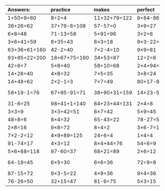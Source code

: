 | Answers: | practice | makes | perfect | ! |
| :--- | :--- | :--- | :--- | :--- |
| 1+50+9=60 | 8÷2=4 | 11+32+79=122 | 9+84-86=7 | 3×6+83=101 | 
| 36+26=62 | 37+79-8=108 | 57-57=0 | 3×9=27 | 4×4=16 | 
| 6×8=48 | 71-13=58 | 5+91=96 | 3×2=6 | 5×2=10 | 
| 3×6+41=59 | 8+35=43 | 6×3=18 | 9×3-22=5 | 6×8+81=129 | 
| 63+36+61=160 | 42-2=40 | 7×2-4=10 | 9×9=81 | 34-22=12 | 
| 93+85+22=200 | 18+67+75=160 | 34+53=87 | 12÷2=6 | 4×6=24 | 
| 42÷6=7 | 5×8=40 | 58+10=68 | 2×4+94=102 | 62-56=6 | 
| 14+26=40 | 4×8=32 | 7×5=35 | 3×8=24 | 79-10=69 | 
| 14+48=62 | 2×2-1=3 | 7×7=49 | 80+17-88=9 | 8×7=56 | 
| 58+19-1=76 | 67+95-91=71 | 38+90+31=159 | 14+23-5=32 | 40+59-84=15 | 
| 31-6=25 | 98+41+1=140 | 64+23+44=131 | 2×4=8 | 4×5+52=72 | 
| 3×3=9 | 3×3+42=51 | 6×7=42 | 5×9=45 | 76+14=90 | 
| 48÷8=6 | 8×4=32 | 65-43=22 | 78-27=51 | 9×9-49=32 | 
| 2×8=16 | 9×8=72 | 8÷4=2 | 3×6-7=11 | 53+44=97 | 
| 7×2-2=12 | 4×9+89=125 | 24÷6=4 | 1×4=4 | 71+17=88 | 
| 91-74=17 | 4×3=12 | 8×4+44=76 | 54÷6=9 | 6×9=54 | 
| 5×6+88=118 | 97-60=37 | 68+21=89 | 2×6=12 | 7×8=56 | 
| 64-19=45 | 6×5=30 | 6×6=36 | 72÷9=8 | 17+55-19=53 | 
| 87-15=72 | 9×3-5=22 | 4×9=36 | 9×4=36 | 8×5+53=93 | 
| 76-26=50 | 32+15=47 | 81-6=75 | 5×3=15 | 99-36=63 | 

